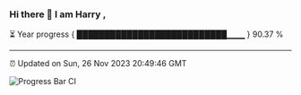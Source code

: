 ### Hi there 👋 I am Harry , 

⏳ Year progress { ███████████████████████████▁▁▁ } 90.37 %

---

⏰ Updated on Sun, 26 Nov 2023 20:49:46 GMT

![Progress Bar CI](https://github.com/duykhang68/duykhang68/workflows/Progress%20Bar%20CI/badge.svg)
